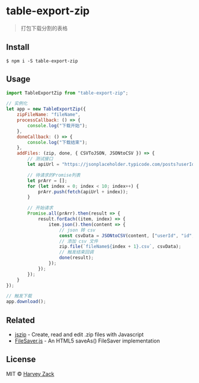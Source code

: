 # table-export-zip

> 打包下载分割的表格

## Install

```
$ npm i -S table-export-zip
```

## Usage

```js
import TableExportZip from "table-export-zip";

// 实例化
let app = new TableExportZip({
	zipFileName: "fileName",
	processCallback: () => {
		console.log("下载开始");
	},
	doneCallback: () => {
		console.log("下载结束");
	},
	addFiles: (zip, done, { CSVToJSON, JSONtoCSV }) => {
		// 测试接口
		let apiUrl = "https://jsonplaceholder.typicode.com/posts?userId=";

		// 待请求的Promise列表
		let prArr = [];
		for (let index = 0; index < 10; index++) {
			prArr.push(fetch(apiUrl + index));
		}

		// 开始请求
		Promise.all(prArr).then(result => {
			result.forEach((item, index) => {
				item.json().then(content => {
					// json 转 csv
					const csvData = JSONtoCSV(content, ["userId", "id", "title", "body"]);
					// 添加 csv 文件
					zip.file(`fileName${index + 1}.csv`, csvData);
					// 触发结束回调
					done(result);
				});
			});
		});
	}
});

// 触发下载
app.download();

```

## Related

- [jszip](https://github.com/Stuk/jszip) - Create, read and edit .zip files with Javascript
- [FileSaver.js](https://github.com/eligrey/FileSaver.js) - An HTML5 saveAs() FileSaver implementation

## License

MIT © [Harvey Zack](https://www.zhw-island.com/)
